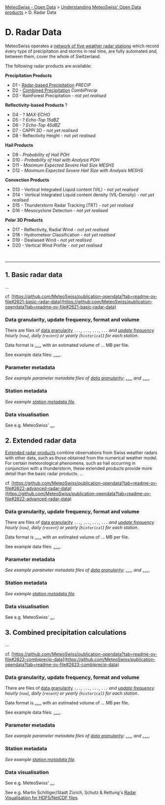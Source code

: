 [MeteoSwiss - Open Data](https://github.com/MeteoSwiss/opendata/blob/main/README.md) > [Understanding MeteoSwiss' Open Data products](https://github.com/MeteoSwiss/opendata/blob/main/README.md#understanding-meteoswiss-open-data-products) > D. Radar Data

# D. Radar Data
MeteoSwiss operates a [network of five weather radar stations](https://www.meteoswiss.admin.ch/weather/measurement-systems/atmosphere/weather-radar-network.html) which record every type of precipitation and storms in real time, are fully automated and, between them, cover the whole of Switzerland.

The following radar products are available:

**Precipitation Products**
- D1 - [Radar-based Precipitation](#d1---radar-based-precipitation) *PRECIP*
- D2 - [Combined Precipitation](d2---combined-precipitation) *CombiPrecip*
- D3 - RainForest Precipitation - *not yet realised*

**Reflectivity-based Products** ?
- D4 - ? *MAX-ECHO*
- D5 - ? *Echo-Top 15dBZ*
- D6 - ? *Echo-Top 45dBZ*
- D7 - CAPPI 3D - *not yet realised*
- D8 - Reflectivity Height - *not yet realised*

**Hail Products**
- D9 - *Probability of Hail* *POH*
- D10 - *Probability of Hail with Analysis* *POH*
- D11 - *Maximum Expected Severe Hail Size* *MESHS*
- D12 - *Maximum Expected Severe Hail Size with Analysis* *MESHS*

**Convection Products**
- D13 - Vertical Integrated Liquid content (VIL) - *not yet realised*
- D14 - Vertical Integrated Liquid content density (VIL-Density) - *not yet realised*
- D15 - Thunderstorm Radar Tracking (TRT) - *not yet realised*
- D16 - Mesocyclone Detection - *not yet realised*

**Polar 3D Products**
- D17 - Reflectivity, Radial Wind - *not yet realised*
- D18 - Hydrometeor Classification - *not yet realised*
- D19 - Dealiased Wind - *not yet realised*
- D20 - Vertical Wind Profile - *not yet realised*

<br>

---

## 1. Basic radar data
... 

cf. [https://github.com/MeteoSwiss/publication-opendata?tab=readme-ov-file#2621-basic-radar-data](https://github.com/MeteoSwiss/publication-opendata?tab=readme-ov-file#2621-basic-radar-data)

### Data granularity, update frequency, format and volume
There are files of [data granularity](https://github.com/MeteoSwiss/opendata-download?tab=readme-ov-file#data-granularity) `...`, `...`, `...`, `...` *and [update frequency](https://github.com/MeteoSwiss/opendata-download/blob/main/README.md#update-frequency) hourly (`now`), daily (`recent`) or yearly (`historical`) for each station*.

Data format is [`...`](...) with an estimated volume of ... MB per file.

See example data files: [`...`](...).

### Parameter metadata
*See example parameter metadata files of [data granularity](https://github.com/MeteoSwiss/opendata-download?tab=readme-ov-file#data-granularity): [`...`](...) and [`...`](...).*

<!-- ### Codes -->
<!-- ... -->

### Station metadata
*See example [station metadata file](...).*

### Data visualisation
See e.g. MeteoSwiss' [...](...).

## 2. Extended radar data
[Extended radar products](https://www.meteoswiss.admin.ch/services-and-publications/service/weather-and-climate-products/radard-avanced.html) combine observations from Swiss weather radars with other data, such as those obtained from the numerical weather model. For certain meteorological phenomena, such as hail occurring in conjunction with a thunderstorm, these extended products provide more detail than the basic radar products. ...

cf. [https://github.com/MeteoSwiss/publication-opendata?tab=readme-ov-file#2622-advanced-radar-data](https://github.com/MeteoSwiss/publication-opendata?tab=readme-ov-file#2622-advanced-radar-data)

### Data granularity, update frequency, format and volume
There are files of [data granularity](https://github.com/MeteoSwiss/opendata-download?tab=readme-ov-file#data-granularity) `...`, `...`, `...`, `...` *and [update frequency](https://github.com/MeteoSwiss/opendata-download/blob/main/README.md#update-frequency) hourly (`now`), daily (`recent`) or yearly (`historical`) for each station*.

Data format is [`...`](...) with an estimated volume of ... MB per file.

See example data files: [`...`](...).

### Parameter metadata
*See example parameter metadata files of [data granularity](https://github.com/MeteoSwiss/opendata-download?tab=readme-ov-file#data-granularity): [`...`](...) and [`...`](...).*

<!-- ### Codes -->
<!-- ... -->

### Station metadata
*See example [station metadata file](...).*

### Data visualisation
See e.g. MeteoSwiss' [...](...).

## 3. Combined precipitation calculations
... 

cf. [https://github.com/MeteoSwiss/publication-opendata?tab=readme-ov-file#2623-combiprecip-data](https://github.com/MeteoSwiss/publication-opendata?tab=readme-ov-file#2623-combiprecip-data)

### Data granularity, update frequency, format and volume
There are files of [data granularity](https://github.com/MeteoSwiss/opendata-download?tab=readme-ov-file#data-granularity) `...`, `...`, `...`, `...` *and [update frequency](https://github.com/MeteoSwiss/opendata-download/blob/main/README.md#update-frequency) hourly (`now`), daily (`recent`) or yearly (`historical`) for each station*.

Data format is [`...`](...) with an estimated volume of ... MB per file.

See example data files: [`...`](...).

### Parameter metadata
*See example parameter metadata files of [data granularity](https://github.com/MeteoSwiss/opendata-download?tab=readme-ov-file#data-granularity): [`...`](...) and [`...`](...).*

<!-- ### Codes -->
<!-- ... -->

### Station metadata
*See example [station metadata file](...).*

### Data visualisation
See e.g. MeteoSwiss' [...](...).

See e.g. Martin Schilliger/Stadt Zürich, Schutz & Rettung's [Radar Visualisation for HDF5/NetCDF files](https://github.com/martinschilliger/Radar-Visualisation).
